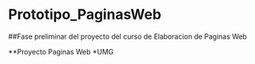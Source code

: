 # Prototipo_PaginasWeb
##Fase preliminar del proyecto del curso de Elaboracion de Paginas Web

**Proyecto Paginas Web
*UMG
